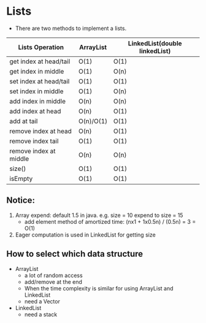 # Lists
  -  There are two methods to implement a lists.

|   Lists Operation       | ArrayList | LinkedList(double linkedList) |  
|-------------------------|-----------|-------------------------------|
| get index at head/tail  |   O(1)    |           O(1)                |
| get index in middle     |   O(1)    |           O(n)                |
| set index at head/tail  |   O(1)    |           O(1)                |
| set index in middle     |   O(1)    |           O(n)                |
| add index in middle     |   O(n)    |           O(n)                |
| add index at head       |   O(n)    |           O(1)                |
| add at tail             |O(n)/O(1)  |           O(1)                |
| remove index at head    |   O(n)    |           O(1)                |
| remove index tail       |   O(1)    |           O(1)                |
| remove index at middle  |   O(n)    |           O(n)                |
| size()                  |   O(1)    |           O(1)                |
| isEmpty                 |   O(1)    |           O(1)                |

## Notice:
1. Array expend: default 1.5 in java.  e.g. size = 10 expend to size = 15
   - add element method of amortized time: (nx1 + 1x0.5n) / (0.5n) = 3 = O(1)
2. Eager computation is used in LinkedList for getting size

## How to select which data structure
   - ArrayList
     - a lot of random access
     - add/remove at the end
     - When the time complexity is similar for using ArrayList and LinkedList
     - need a Vector
   - LinkedList
     - need a stack
